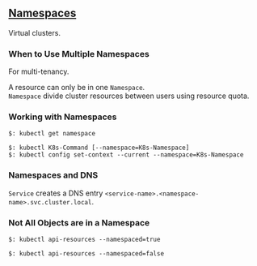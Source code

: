 ## [Namespaces](https://kubernetes.io/docs/concepts/overview/working-with-objects/namespaces/)

Virtual clusters.  

### When to Use Multiple Namespaces

For multi-tenancy.  

A resource can only be in one `Namespace`.  
`Namespace` divide cluster resources between users using resource quota.  

### Working with Namespaces

```
$: kubectl get namespace

$: kubectl K8s-Command [--namespace=K8s-Namespace]
$: kubectl config set-context --current --namespace=K8s-Namespace
```

### Namespaces and DNS

`Service` creates a DNS entry `<service-name>.<namespace-name>.svc.cluster.local`.  

### Not All Objects are in a Namespace

```
$: kubectl api-resources --namespaced=true

$: kubectl api-resources --namespaced=false
```

